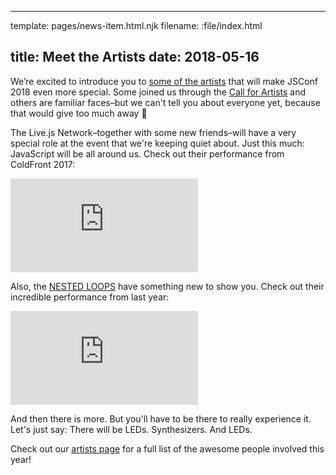 ----
template: pages/news-item.html.njk
filename: :file/index.html

title: Meet the Artists
date: 2018-05-16
----

We’re excited to introduce you to [some of the artists](/speakers/#artists) that will make JSConf 2018 even more special. Some joined us through the [Call for Artists](https://twitter.com/jsconfeu/status/920317478177087488) and others are familiar faces–but we can't tell you about everyone yet, because that would give too much away 🤣

The Live.js Network–together with some new friends–will have a very special role at the event that we're keeping quiet about. Just this much: JavaScript will be all around us. Check out their performance from ColdFront 2017:

<div class="youtube"><iframe src="https://www.youtube.com/embed/j-_ep2JyBTw?start=360" frameborder="0" allowfullscreen="true"></iframe></div>

Also, the [NESTED LOOPS](https://twitter.com/nested_loops?lang=en) have something new to show you. Check out their incredible performance from last year:

<div class="youtube"><iframe src="https://www.youtube.com/embed/lCn-XCASn98?start=25" frameborder="0" allowfullscreen="true"></iframe></div>

And then there is more. But you'll have to be there to really experience it. Let's just say: There will be LEDs. Synthesizers. And LEDs.

Check out our [artists page](/speakers/#artists) for a full list of the awesome people involved this year!
